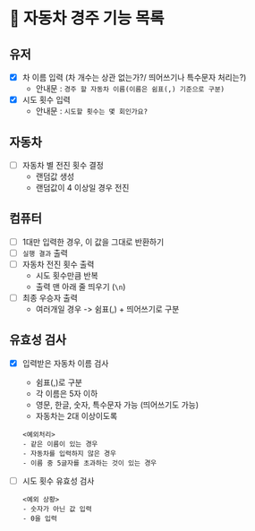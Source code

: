 # :car: 자동차 경주 기능 목록

## 유저

- [x] 차 이름 입력 (차 개수는 상관 없는가?/ 띄어쓰기나 특수문자 처리는?)
  - 안내문 : `경주 할 자동차 이름(이름은 쉼표(,) 기준으로 구분)`
- [x] 시도 횟수 입력
  - 안내문 : `시도할 횟수는 몇 회인가요?`

## 자동차

- [ ] 자동차 별 전진 횟수 결정
  - 랜덤값 생성
  - 랜덤값이 4 이상일 경우 전진

## 컴퓨터

- [ ] 1대만 입력한 경우, 이 값을 그대로 반환하기
- [ ] `실행 결과` 출력
- [ ] 자동차 전진 횟수 출력
  - 시도 횟수만큼 반복
  - 출력 맨 아래 줄 띄우기 (`\n`)
- [ ] 최종 우승자 출력
  - 여러개일 경우 -> 쉼표(,) + 띄어쓰기로 구분

## 유효성 검사

- [x] 입력받은 자동차 이름 검사

  - 쉼표(,)로 구분
  - 각 이름은 5자 이하
  - 영문, 한글, 숫자, 특수문자 가능 (띄어쓰기도 가능)
  - 자동차는 2대 이상이도록

  ```
  <예외처리>
  - 같은 이름이 있는 경우
  - 자동차를 입력하지 않은 경우
  - 이름 중 5글자를 초과하는 것이 있는 경우
  ```

- [ ] 시도 횟수 유효성 검사

  ```
  <예외 상황>
  - 숫자가 아닌 값 입력
  - 0을 입력

  ```
